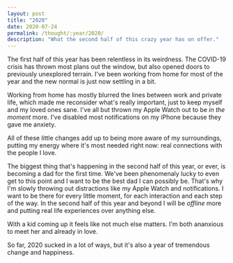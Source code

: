 ```yaml
---
layout: post
title: "2020"
date: 2020-07-24 
permalink: /thought/:year/2020/
description: "What the second half of this crazy year has on offer."
---
```


The first half of this year has been relentless in its weirdness. The COVID-19 crisis has thrown most plans out the window, but also opened doors to previously unexplored terrain. I've been working from home for most of the year and the new normal is just now settling in a bit. 

Working from home has mostly blurred the lines between work and private life, which made me reconsider what's really important, just to keep myself and my loved ones sane. I've all but thrown my Apple Watch out to be _in the moment_ more. I've disabled most notifications on my iPhone because they gave me anxiety. 

All of these little changes add up to being more aware of my surroundings, putting my energy where it's most needed right now: real connections with the people I love.

The biggest thing that's happening in the second half of this year, or ever, is becoming a dad for the first time. We've been phenomenaly lucky to even get to this point and I want to be the best dad I can possibly be. That's why I'm slowly throwing out distractions like my Apple Watch and notifications. I want to be there for every little moment, for each interaction and each step of the way. In the second half of this year and beyond I will be _offline_ more and putting real life experiences over anything else.

With a kid coming up it feels like not much else matters. I'm both ananxious to meet her and already in love.

So far, 2020 sucked in a lot of ways, but it's also a year of tremendous change and happiness.